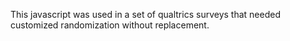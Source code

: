 This javascript was used in a set of qualtrics surveys that needed customized randomization without replacement. 

